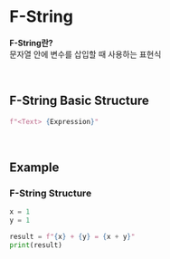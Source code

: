 # F-String
**F-String란?** <br>
문자열 안에 변수를 삽입할 때 사용하는 표현식 

<br>

## F-String Basic Structure
```python
f"<Text> {Expression}"
```

<br>

## Example
### F-String Structure
```python
x = 1
y = 1

result = f"{x} + {y} = {x + y}"
print(result)
```
